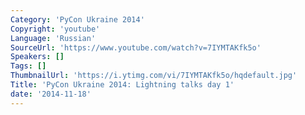 ```yaml
---
Category: 'PyCon Ukraine 2014'
Copyright: 'youtube'
Language: 'Russian'
SourceUrl: 'https://www.youtube.com/watch?v=7IYMTAKfk5o'
Speakers: []
Tags: []
ThumbnailUrl: 'https://i.ytimg.com/vi/7IYMTAKfk5o/hqdefault.jpg'
Title: 'PyCon Ukraine 2014: Lightning talks day 1'
date: '2014-11-18'
---
```

